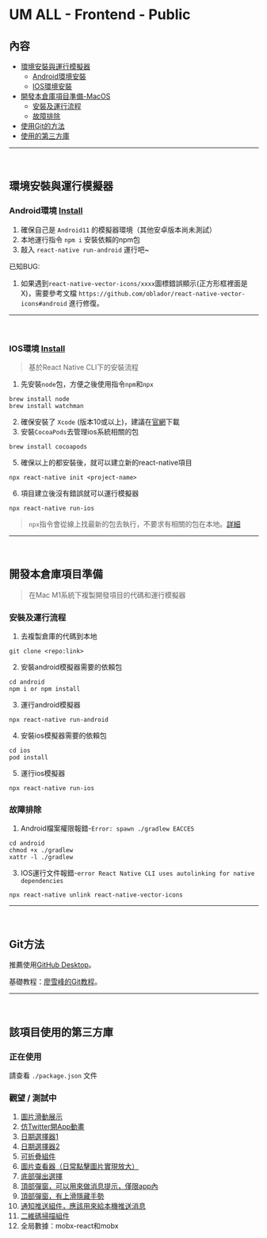 # UM ALL - Frontend - Public

## 內容
- [環境安裝與運行模擬器](#環境安裝與運行模擬器)
  * [Android環境安裝](#android環境-install)
  * [IOS環境安裝](#ios環境-install)
- [開發本倉庫項目準備-MacOS](#開發本倉庫項目準備)
  * [安裝及運行流程](#安裝及運行流程)
  * [故障排除](#故障排除)
- [使用Git的方法](#git方法)
- [使用的第三方庫](#該項目使用的第三方庫)

---

&nbsp;
## 環境安裝與運行模擬器

### Android環境 [Install](https://reactnative.dev/docs/environment-setup)
1. 確保自己是 `Android11` 的模擬器環境（其他安卓版本尚未測試）
2. 本地運行指令 `npm i` 安裝依賴的npm包
3. 敲入 `react-native run-android` 運行吧~

已知BUG:
1. 如果遇到`react-native-vector-icons/xxxx`圖標錯誤顯示(正方形框裡面是X)，需要參考文檔 `https://github.com/oblador/react-native-vector-icons#android` 進行修復。

---

&nbsp;
### IOS環境 [Install](https://reactnative.dev/docs/environment-setup)
> 基於React Native CLI下的安裝流程
1. 先安裝`node`包，方便之後使用指令`npm`和`npx`
```console
brew install node
brew install watchman
```
2. 確保安裝了 `Xcode` (版本10或以上)，建議在[官網](https://developer.apple.com/download/all/?q=Xcode)下載
3. 安裝`CocoaPods`去管理ios系統相關的包
```console
brew install cocoapods
```
5. 確保以上的都安裝後，就可以建立新的react-native項目
```console
npx react-native init <project-name>
```
6. 項目建立後沒有錯誤就可以運行模擬器
```console
npx react-native run-ios
```
> `npx`指令會從線上找最新的包去執行，不要求有相關的包在本地。[詳細](https://www.reddit.com/r/reactnative/comments/hmqvcm/why_is_npx_react_native_preferred_over_installing/)

---

&nbsp;
## 開發本倉庫項目準備
> 在Mac M1系統下複製開發項目的代碼和運行模擬器
### 安裝及運行流程
1. 去複製倉庫的代碼到本地
```console
git clone <repo:link>
```
2. 安裝android模擬器需要的依賴包
```console
cd android
npm i or npm install
```
3. 運行android模擬器
```console
npx react-native run-android
```
4. 安裝ios模擬器需要的依賴包
```console
cd ios
pod install
```
5. 運行ios模擬器
```console
npx react-native run-ios
```
### 故障排除
1. Android檔案權限報錯-`Error: spawn ./gradlew EACCES`
```console
cd android
chmod +x ./gradlew
xattr -l ./gradlew
```
3. IOS運行文件報錯-`error React Native CLI uses autolinking for native dependencies`
```console
npx react-native unlink react-native-vector-icons
```
---

&nbsp;
## Git方法
推薦使用[GitHub Desktop](https://desktop.github.com/)。

基礎教程：[廖雪峰的Git教程](https://www.liaoxuefeng.com/wiki/896043488029600)。

---

&nbsp;
## 該項目使用的第三方庫
### 正在使用
請查看 `./package.json` 文件

### 觀望 / 測試中
1. [圖片滑動展示](https://github.com/callstack/react-native-pager-view)
1. [仿Twitter開App動畫](https://github.com/fabio-alss-freitas/react-native-animated-splash-screen)
1. [日期選擇器1](https://github.com/mmazzarolo/react-native-modal-datetime-picker)
1. [日期選擇器2](https://github.com/wix/react-native-calendars)
1. [可折疊組件](https://github.com/oblador/react-native-collapsible)
1. [圖片查看器（日常點擊圖片實現放大）](https://github.com/ascoders/react-native-image-viewer)
1. [底部彈出選擇](https://github.com/osdnk/react-native-reanimated-bottom-sheet)
1. [頂部彈窗，可以用來做消息提示，僅限app內](https://github.com/calintamas/react-native-toast-message)
1. [頂部彈窗，有上滑隱藏手勢](https://github.com/testshallpass/react-native-dropdownalert)
1. [通知推送組件，應該用來給本機推送消息](https://github.com/wix/react-native-notifications)
1. [二維碼掃描組件](https://github.com/moaazsidat/react-native-qrcode-scanner)
1. 全局數據：mobx-react和mobx
